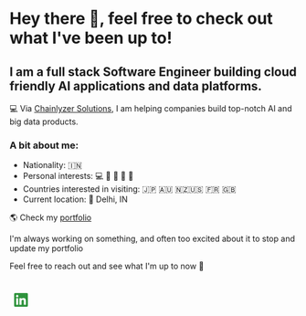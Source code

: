 # Hey there 👋, feel free to check out what I've been up to!

## I am a full stack Software Engineer building cloud friendly AI applications and data platforms.

💻 Via [Chainlyzer Solutions](https://chainlyzer.com/), I am helping companies build top-notch AI and big data products.


### A bit about me:

-   Nationality: 🇮🇳
-   Personal interests: 💻 🧳 💪 💃 🏏
-   Countries interested in visiting: 🇯🇵 🇦🇺 🇳🇿🇺🇸 🇫🇷 🇬🇧
-   Current location: 📍 Delhi, IN

🌎 Check my [portfolio](https://github.com/narutoadi)

I'm always working on something, and often too excited about it to stop and update my portfolio

Feel free to reach out and see what I'm up to now 💬


<div style="padding: 25px 0;">
     <a href="https://www.linkedin.com/in/aditi-mishra-cse/" style="padding: 8px; width: 24px; height: 24px;">
        <img src="https://github.com/narutoadi/narutoadi/blob/master/assets/linkedin-green.png" alt="Connect on Linkedin" width="24" height="24">
    </a>
</div>
